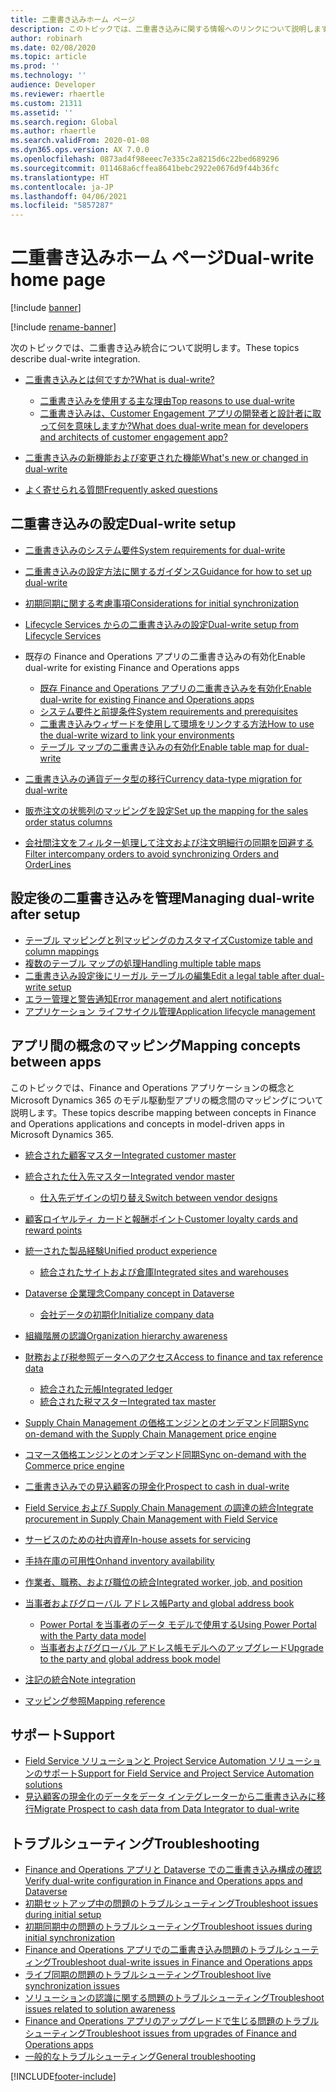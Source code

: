 ```yaml
---
title: 二重書き込みホーム ページ
description: このトピックでは、二重書き込みに関する情報へのリンクについて説明します。
author: robinarh
ms.date: 02/08/2020
ms.topic: article
ms.prod: ''
ms.technology: ''
audience: Developer
ms.reviewer: rhaertle
ms.custom: 21311
ms.assetid: ''
ms.search.region: Global
ms.author: rhaertle
ms.search.validFrom: 2020-01-08
ms.dyn365.ops.version: AX 7.0.0
ms.openlocfilehash: 0873ad4f98eeec7e335c2a8215d6c22bed689296
ms.sourcegitcommit: 011468a6cffea8641bebc2922e0676d9f44b36fc
ms.translationtype: HT
ms.contentlocale: ja-JP
ms.lasthandoff: 04/06/2021
ms.locfileid: "5857287"
---
```

# <a name="dual-write-home-page"></a><span data-ttu-id="05bd2-103">二重書き込みホーム ページ</span><span class="sxs-lookup"><span data-stu-id="05bd2-103">Dual-write home page</span></span>

[!include [banner](../../includes/banner.md)]

[!include [rename-banner](~/includes/cc-data-platform-banner.md)]

<span data-ttu-id="05bd2-104">次のトピックでは、二重書き込み統合について説明します。</span><span class="sxs-lookup"><span data-stu-id="05bd2-104">These topics describe dual-write integration.</span></span>

+ [<span data-ttu-id="05bd2-105">二重書き込みとは何ですか?</span><span class="sxs-lookup"><span data-stu-id="05bd2-105">What is dual-write?</span></span>](dual-write-overview.md)

    - [<span data-ttu-id="05bd2-106">二重書き込みを使用する主な理由</span><span class="sxs-lookup"><span data-stu-id="05bd2-106">Top reasons to use dual-write</span></span>](dual-write-overview.md#top-reasons-to-use-dual-write)
    - [<span data-ttu-id="05bd2-107">二重書き込みは、Customer Engagement アプリの開発者と設計者に取って何を意味しますか?</span><span class="sxs-lookup"><span data-stu-id="05bd2-107">What does dual-write mean for developers and architects of customer engagement app?</span></span>](dual-write-overview.md#developer-architect)

+ [<span data-ttu-id="05bd2-108">二重書き込みの新機能および変更された機能</span><span class="sxs-lookup"><span data-stu-id="05bd2-108">What's new or changed in dual-write</span></span>](whats-new-dual-write.md)
+ [<span data-ttu-id="05bd2-109">よく寄せられる質問</span><span class="sxs-lookup"><span data-stu-id="05bd2-109">Frequently asked questions</span></span>](dual-write-faq.md)    

## <a name="dual-write-setup"></a><span data-ttu-id="05bd2-110">二重書き込みの設定</span><span class="sxs-lookup"><span data-stu-id="05bd2-110">Dual-write setup</span></span>

+ [<span data-ttu-id="05bd2-111">二重書き込みのシステム要件</span><span class="sxs-lookup"><span data-stu-id="05bd2-111">System requirements for dual-write</span></span>](dual-write-system-req.md)
+ [<span data-ttu-id="05bd2-112">二重書き込みの設定方法に関するガイダンス</span><span class="sxs-lookup"><span data-stu-id="05bd2-112">Guidance for how to set up dual-write</span></span>](connection-setup.md)
+ [<span data-ttu-id="05bd2-113">初期同期に関する考慮事項</span><span class="sxs-lookup"><span data-stu-id="05bd2-113">Considerations for initial synchronization</span></span>](initial-sync-guidance.md)
+ [<span data-ttu-id="05bd2-114">Lifecycle Services からの二重書き込みの設定</span><span class="sxs-lookup"><span data-stu-id="05bd2-114">Dual-write setup from Lifecycle Services</span></span>](lcs-setup.md)
+ <span data-ttu-id="05bd2-115">既存の Finance and Operations アプリの二重書き込みの有効化</span><span class="sxs-lookup"><span data-stu-id="05bd2-115">Enable dual-write for existing Finance and Operations apps</span></span>

    + [<span data-ttu-id="05bd2-116">既存 Finance and Operations アプリの二重書き込みを有効化</span><span class="sxs-lookup"><span data-stu-id="05bd2-116">Enable dual-write for existing Finance and Operations apps</span></span>](enable-dual-write.md)
    + [<span data-ttu-id="05bd2-117">システム要件と前提条件</span><span class="sxs-lookup"><span data-stu-id="05bd2-117">System requirements and prerequisites</span></span>](requirements-and-prerequisites.md)
    + [<span data-ttu-id="05bd2-118">二重書き込みウィザードを使用して環境をリンクする方法</span><span class="sxs-lookup"><span data-stu-id="05bd2-118">How to use the dual-write wizard to link your environments</span></span>](link-your-environment.md)
    + [<span data-ttu-id="05bd2-119">テーブル マップの二重書き込みの有効化</span><span class="sxs-lookup"><span data-stu-id="05bd2-119">Enable table map for dual-write</span></span>](enable-entity-map.md)

+ [<span data-ttu-id="05bd2-120">二重書き込みの通貨データ型の移行</span><span class="sxs-lookup"><span data-stu-id="05bd2-120">Currency data-type migration for dual-write</span></span>](currrency-decimal-places.md)
+ [<span data-ttu-id="05bd2-121">販売注文の状態列のマッピングを設定</span><span class="sxs-lookup"><span data-stu-id="05bd2-121">Set up the mapping for the sales order status columns</span></span>](sales-status-map.md)
+ [<span data-ttu-id="05bd2-122">会社間注文をフィルター処理して注文および注文明細行の同期を回避する</span><span class="sxs-lookup"><span data-stu-id="05bd2-122">Filter intercompany orders to avoid synchronizing Orders and OrderLines</span></span>](filtering-intercompany-orders.md)

## <a name="managing-dual-write-after-setup"></a><span data-ttu-id="05bd2-123">設定後の二重書き込みを管理</span><span class="sxs-lookup"><span data-stu-id="05bd2-123">Managing dual-write after setup</span></span>

+ [<span data-ttu-id="05bd2-124">テーブル マッピングと列マッピングのカスタマイズ</span><span class="sxs-lookup"><span data-stu-id="05bd2-124">Customize table and column mappings</span></span>](customizing-mappings.md)
+ [<span data-ttu-id="05bd2-125">複数のテーブル マップの処理</span><span class="sxs-lookup"><span data-stu-id="05bd2-125">Handling multiple table maps</span></span>](multiple-entity-maps.md)
+ [<span data-ttu-id="05bd2-126">二重書き込み設定後にリーガル テーブルの編集</span><span class="sxs-lookup"><span data-stu-id="05bd2-126">Edit a legal table after dual-write setup</span></span>](edit-legal-entity.md)
+ [<span data-ttu-id="05bd2-127">エラー管理と警告通知</span><span class="sxs-lookup"><span data-stu-id="05bd2-127">Error management and alert notifications</span></span>](errors-and-alerts.md)
+ [<span data-ttu-id="05bd2-128">アプリケーション ライフサイクル管理</span><span class="sxs-lookup"><span data-stu-id="05bd2-128">Application lifecycle management</span></span>](app-lifecycle-management.md)

## <a name="mapping-concepts-between-apps"></a><span data-ttu-id="05bd2-129">アプリ間の概念のマッピング</span><span class="sxs-lookup"><span data-stu-id="05bd2-129">Mapping concepts between apps</span></span>

<span data-ttu-id="05bd2-130">このトピックでは、Finance and Operations アプリケーションの概念と Microsoft Dynamics 365 のモデル駆動型アプリの概念間のマッピングについて説明します。</span><span class="sxs-lookup"><span data-stu-id="05bd2-130">These topics describe mapping between concepts in Finance and Operations applications and concepts in model-driven apps in Microsoft Dynamics 365.</span></span>

+ [<span data-ttu-id="05bd2-131">統合された顧客マスター</span><span class="sxs-lookup"><span data-stu-id="05bd2-131">Integrated customer master</span></span>](customer-mapping.md)
+ [<span data-ttu-id="05bd2-132">統合された仕入先マスター</span><span class="sxs-lookup"><span data-stu-id="05bd2-132">Integrated vendor master</span></span>](vendor-mapping.md)

    + [<span data-ttu-id="05bd2-133">仕入先デザインの切り替え</span><span class="sxs-lookup"><span data-stu-id="05bd2-133">Switch between vendor designs</span></span>](vendor-switch.md)

+ [<span data-ttu-id="05bd2-134">顧客ロイヤルティ カードと報酬ポイント</span><span class="sxs-lookup"><span data-stu-id="05bd2-134">Customer loyalty cards and reward points</span></span>](loyalty-mapping.md)
+ [<span data-ttu-id="05bd2-135">統一された製品経験</span><span class="sxs-lookup"><span data-stu-id="05bd2-135">Unified product experience</span></span>](product-mapping.md)

    + [<span data-ttu-id="05bd2-136">統合されたサイトおよび倉庫</span><span class="sxs-lookup"><span data-stu-id="05bd2-136">Integrated sites and warehouses</span></span>](sites-warehouses-mapping.md)

+ [<span data-ttu-id="05bd2-137">Dataverse 企業理念</span><span class="sxs-lookup"><span data-stu-id="05bd2-137">Company concept in Dataverse</span></span>](company-data.md)

    + [<span data-ttu-id="05bd2-138">会社データの初期化</span><span class="sxs-lookup"><span data-stu-id="05bd2-138">Initialize company data</span></span>](bootstrap-company-data.md)

+ [<span data-ttu-id="05bd2-139">組織階層の認識</span><span class="sxs-lookup"><span data-stu-id="05bd2-139">Organization hierarchy awareness</span></span>](organization-mapping.md)
+ [<span data-ttu-id="05bd2-140">財務および税参照データへのアクセス</span><span class="sxs-lookup"><span data-stu-id="05bd2-140">Access to finance and tax reference data</span></span>](finance-tax-reference.md)

    + [<span data-ttu-id="05bd2-141">統合された元帳</span><span class="sxs-lookup"><span data-stu-id="05bd2-141">Integrated ledger</span></span>](ledger-mapping.md)
    + [<span data-ttu-id="05bd2-142">統合された税マスター</span><span class="sxs-lookup"><span data-stu-id="05bd2-142">Integrated tax master</span></span>](tax-mapping.md)

+ [<span data-ttu-id="05bd2-143">Supply Chain Management の価格エンジンとのオンデマンド同期</span><span class="sxs-lookup"><span data-stu-id="05bd2-143">Sync on-demand with the Supply Chain Management price engine</span></span>](pricing-engine.md)
+ [<span data-ttu-id="05bd2-144">コマース価格エンジンとのオンデマンド同期</span><span class="sxs-lookup"><span data-stu-id="05bd2-144">Sync on-demand with the Commerce price engine</span></span>](commerce-pricing.md)
+ [<span data-ttu-id="05bd2-145">二重書き込みでの見込顧客の現金化</span><span class="sxs-lookup"><span data-stu-id="05bd2-145">Prospect to cash in dual-write</span></span>](dual-write-prospect-to-cash.md)
+ [<span data-ttu-id="05bd2-146">Field Service および Supply Chain Management の調達の統合</span><span class="sxs-lookup"><span data-stu-id="05bd2-146">Integrate procurement in Supply Chain Management with Field Service</span></span>](scm-field-service-procurement.md)
+ [<span data-ttu-id="05bd2-147">サービスのための社内資産</span><span class="sxs-lookup"><span data-stu-id="05bd2-147">In-house assets for servicing</span></span>](in-house-assets.md)
+ [<span data-ttu-id="05bd2-148">手持在庫の可用性</span><span class="sxs-lookup"><span data-stu-id="05bd2-148">Onhand inventory availability</span></span>](inventory-availability.md)
+ [<span data-ttu-id="05bd2-149">作業者、職務、および職位の統合</span><span class="sxs-lookup"><span data-stu-id="05bd2-149">Integrated worker, job, and position</span></span>](integrated-hr.md)
+ [<span data-ttu-id="05bd2-150">当事者およびグローバル アドレス帳</span><span class="sxs-lookup"><span data-stu-id="05bd2-150">Party and global address book</span></span>](party-gab.md)

    + [<span data-ttu-id="05bd2-151">Power Portal を当事者のデータ モデルで使用する</span><span class="sxs-lookup"><span data-stu-id="05bd2-151">Using Power Portal with the Party data model</span></span>](party-gab-portal.md)
    + [<span data-ttu-id="05bd2-152">当事者およびグローバル アドレス帳モデルへのアップグレード</span><span class="sxs-lookup"><span data-stu-id="05bd2-152">Upgrade to the party and global address book model</span></span>](upgrade-party-gab.md)

+ [<span data-ttu-id="05bd2-153">注記の統合</span><span class="sxs-lookup"><span data-stu-id="05bd2-153">Note integration</span></span>](notes-integration.md)
+ [<span data-ttu-id="05bd2-154">マッピング参照</span><span class="sxs-lookup"><span data-stu-id="05bd2-154">Mapping reference</span></span>](mapping-reference.md)

## <a name="support"></a><span data-ttu-id="05bd2-155">サポート</span><span class="sxs-lookup"><span data-stu-id="05bd2-155">Support</span></span>

+ [<span data-ttu-id="05bd2-156">Field Service ソリューションと Project Service Automation ソリューションのサポート</span><span class="sxs-lookup"><span data-stu-id="05bd2-156">Support for Field Service and Project Service Automation solutions</span></span>](field-service-project-service-automation.md)
+ [<span data-ttu-id="05bd2-157">見込顧客の現金化のデータをデータ インテグレーターから二重書き込みに移行</span><span class="sxs-lookup"><span data-stu-id="05bd2-157">Migrate Prospect to cash data from Data Integrator to dual-write</span></span>](migrate-prospect-to-cash.md)

## <a name="troubleshooting"></a><span data-ttu-id="05bd2-158">トラブルシューティング</span><span class="sxs-lookup"><span data-stu-id="05bd2-158">Troubleshooting</span></span>

+ [<span data-ttu-id="05bd2-159">Finance and Operations アプリと Dataverse での二重書き込み構成の確認</span><span class="sxs-lookup"><span data-stu-id="05bd2-159">Verify dual-write configuration in Finance and Operations apps and Dataverse</span></span>](dual-write-troubleshooting-verify-config.md)
+ [<span data-ttu-id="05bd2-160">初期セットアップ中の問題のトラブルシューティング</span><span class="sxs-lookup"><span data-stu-id="05bd2-160">Troubleshoot issues during initial setup</span></span>](dual-write-troubleshooting-initial-setup.md)
+ [<span data-ttu-id="05bd2-161">初期同期中の問題のトラブルシューティング</span><span class="sxs-lookup"><span data-stu-id="05bd2-161">Troubleshoot issues during initial synchronization</span></span>](dual-write-troubleshooting-initial-sync.md)
+ [<span data-ttu-id="05bd2-162">Finance and Operations アプリでの二重書き込み問題のトラブルシューティング</span><span class="sxs-lookup"><span data-stu-id="05bd2-162">Troubleshoot dual-write issues in Finance and Operations apps</span></span>](dual-write-troubleshooting-dual-write-module.md)
+ [<span data-ttu-id="05bd2-163">ライブ同期の問題のトラブルシューティング</span><span class="sxs-lookup"><span data-stu-id="05bd2-163">Troubleshoot live synchronization issues</span></span>](dual-write-troubleshooting-live-sync.md)
+ [<span data-ttu-id="05bd2-164">ソリューションの認識に関する問題のトラブルシューティング</span><span class="sxs-lookup"><span data-stu-id="05bd2-164">Troubleshoot issues related to solution awareness</span></span>](dual-write-troubleshooting-solution-awareness.md)
+ [<span data-ttu-id="05bd2-165">Finance and Operations アプリのアップグレードで生じる問題のトラブルシューティング</span><span class="sxs-lookup"><span data-stu-id="05bd2-165">Troubleshoot issues from upgrades of Finance and Operations apps</span></span>](dual-write-troubleshooting-finops-upgrades.md)
+ [<span data-ttu-id="05bd2-166">一般的なトラブルシューティング</span><span class="sxs-lookup"><span data-stu-id="05bd2-166">General troubleshooting</span></span>](dual-write-troubleshooting.md)


[!INCLUDE[footer-include](../../../../includes/footer-banner.md)]
